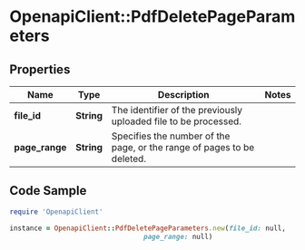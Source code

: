 # OpenapiClient::PdfDeletePageParameters

## Properties

Name | Type | Description | Notes
------------ | ------------- | ------------- | -------------
**file_id** | **String** | The identifier of the previously uploaded file to be processed. | 
**page_range** | **String** | Specifies the number of the page, or the range of pages to be deleted. | 

## Code Sample

```ruby
require 'OpenapiClient'

instance = OpenapiClient::PdfDeletePageParameters.new(file_id: null,
                                 page_range: null)
```



